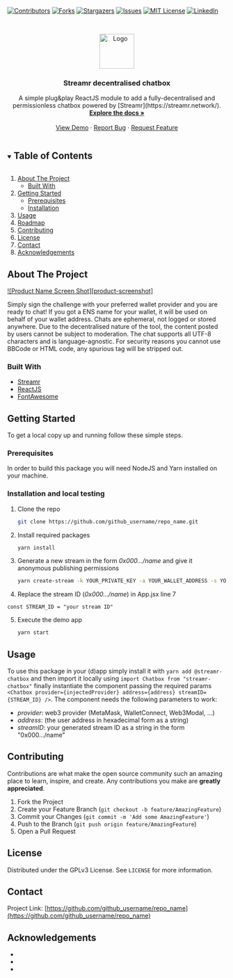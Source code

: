 <!--
*** Thanks for checking out the Best-README-Template. If you have a suggestion
*** that would make this better, please fork the repo and create a pull request
*** or simply open an issue with the tag "enhancement".
*** Thanks again! Now go create something AMAZING! :D
***
***
***
*** To avoid retyping too much info. Do a search and replace for the following:
*** github_username, repo_name, twitter_handle, email, project_title, project_description
-->



<!-- PROJECT SHIELDS -->
<!--
*** I'm using markdown "reference style" links for readability.
*** Reference links are enclosed in brackets [ ] instead of parentheses ( ).
*** See the bottom of this document for the declaration of the reference variables
*** for contributors-url, forks-url, etc. This is an optional, concise syntax you may use.
*** https://www.markdownguide.org/basic-syntax/#reference-style-links
-->
[![Contributors][contributors-shield]][contributors-url]
[![Forks][forks-shield]][forks-url]
[![Stargazers][stars-shield]][stars-url]
[![Issues][issues-shield]][issues-url]
[![MIT License][license-shield]][license-url]
[![LinkedIn][linkedin-shield]][linkedin-url]



<!-- PROJECT LOGO -->
<br />
<p align="center">
  <a href="https://github.com/github_username/repo_name">
    <img src="images/logo.png" alt="Logo" width="80" height="80">
  </a>

  <h3 align="center">Streamr decentralised chatbox</h3>

  <p align="center">
    A simple plug&play ReactJS module to add a fully-decentralised and permissionless chatbox powered by [Streamr](https://streamr.network/).
    <br />
    <a href="https://github.com/github_username/repo_name"><strong>Explore the docs »</strong></a>
    <br />
    <br />
    <a href="https://github.com/github_username/repo_name">View Demo</a>
    ·
    <a href="https://github.com/github_username/repo_name/issues">Report Bug</a>
    ·
    <a href="https://github.com/github_username/repo_name/issues">Request Feature</a>
  </p>
</p>


<!-- TABLE OF CONTENTS -->
<details open="open">
  <summary><h2 style="display: inline-block">Table of Contents</h2></summary>
  <ol>
    <li>
      <a href="#about-the-project">About The Project</a>
      <ul>
        <li><a href="#built-with">Built With</a></li>
      </ul>
    </li>
    <li>
      <a href="#getting-started">Getting Started</a>
      <ul>
        <li><a href="#prerequisites">Prerequisites</a></li>
        <li><a href="#installation">Installation</a></li>
      </ul>
    </li>
    <li><a href="#usage">Usage</a></li>
    <li><a href="#roadmap">Roadmap</a></li>
    <li><a href="#contributing">Contributing</a></li>
    <li><a href="#license">License</a></li>
    <li><a href="#contact">Contact</a></li>
    <li><a href="#acknowledgements">Acknowledgements</a></li>
  </ol>
</details>



<!-- ABOUT THE PROJECT -->
## About The Project

[![Product Name Screen Shot][product-screenshot]](https://example.com)

Simply sign the challenge with your preferred wallet provider and you are ready to chat!
If you got a ENS name for your wallet, it will be used on behalf of your wallet address. Chats are ephemeral, not logged or stored anywhere. Due to the decentralised nature of the tool, the content posted by users cannot be subject to moderation.
The chat supports all UTF-8 characters and is language-agnostic. For security reasons you cannot use BBCode or HTML code, any spurious tag will be stripped out.

### Built With

* [Streamr](https://streamr.network/)
* [ReactJS](https://reactjs.org/)
* [FontAwesome](https://fontawesome.com/)


<!-- GETTING STARTED -->
## Getting Started

To get a local copy up and running follow these simple steps.

### Prerequisites

In order to build this package you will need NodeJS and Yarn installed on your machine.

### Installation and local testing

1. Clone the repo
   ```sh
   git clone https://github.com/github_username/repo_name.git
   ```
2. Install required packages
   ```sh
   yarn install
   ```
3. Generate a new stream in the form *0x000.../name* and give it anonymous publishing permissions
   ```sh
   yarn create-stream -k YOUR_PRIVATE_KEY -a YOUR_WALLET_ADDRESS -s YOUR_STREAM_NAME
   ```
4. Replace the stream ID (*0x000.../name*) in App.jsx line 7
  ```
  const STREAM_ID = "your stream ID"
  ```
5. Execute the demo app
   ```sh
   yarn start
   ```

<!-- USAGE EXAMPLES -->
## Usage

To use this package in your (d)app simply install it with `yarn add @streamr-chatbox` 
and then import it locally using `import Chatbox from "streamr-chatbox"`
finally instantiate the component passing the required params `<Chatbox provider={injectedProvider} address={address} streamID={STREAM_ID} />`.
The component needs the following parameters to work:
* *provider*: web3 provider (MetaMask, WalletConnect, Web3Modal, ...)
* *address*: (the user address in hexadecimal form as a string)
* *streamID*: your generated stream ID as a string in the form "0x000.../name"

<!-- CONTRIBUTING -->
## Contributing

Contributions are what make the open source community such an amazing place to learn, inspire, and create. Any contributions you make are **greatly appreciated**.

1. Fork the Project
2. Create your Feature Branch (`git checkout -b feature/AmazingFeature`)
3. Commit your Changes (`git commit -m 'Add some AmazingFeature'`)
4. Push to the Branch (`git push origin feature/AmazingFeature`)
5. Open a Pull Request



<!-- LICENSE -->
## License

Distributed under the GPLv3 License. See `LICENSE` for more information.


<!-- CONTACT -->
## Contact


Project Link: [https://github.com/github_username/repo_name](https://github.com/github_username/repo_name)



<!-- ACKNOWLEDGEMENTS -->
## Acknowledgements

* []()
* []()
* []()



<!-- MARKDOWN LINKS & IMAGES -->
<!-- https://www.markdownguide.org/basic-syntax/#reference-style-links -->
[contributors-shield]: https://img.shields.io/github/contributors/github_username/repo.svg?style=for-the-badge
[contributors-url]: https://github.com/github_username/repo_name/graphs/contributors
[forks-shield]: https://img.shields.io/github/forks/github_username/repo.svg?style=for-the-badge
[forks-url]: https://github.com/github_username/repo_name/network/members
[stars-shield]: https://img.shields.io/github/stars/github_username/repo.svg?style=for-the-badge
[stars-url]: https://github.com/github_username/repo_name/stargazers
[issues-shield]: https://img.shields.io/github/issues/github_username/repo.svg?style=for-the-badge
[issues-url]: https://github.com/github_username/repo_name/issues
[license-shield]: https://img.shields.io/github/license/github_username/repo.svg?style=for-the-badge
[license-url]: https://github.com/github_username/repo_name/blob/master/LICENSE.txt
[linkedin-shield]: https://img.shields.io/badge/-LinkedIn-black.svg?style=for-the-badge&logo=linkedin&colorB=555
[linkedin-url]: https://linkedin.com/in/github_username